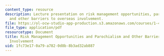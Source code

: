 ```yaml
---
content_type: resource
description: Lecture presentation on risk management opportunities, parochialism,
  and other barriers to overseas involvement.
file: https://ol-ocw-studio-app-production.s3.amazonaws.com/courses/1-463j-the-impact-of-globalization-on-the-built-environment-fall-2009/1fc73e170a79a7820d8b8b3ad32ab887_MIT1_463JF09_lec09.pdf
file_type: application/pdf
resourcetype: Document
title: Risk Management Opportunities and Parochialism and Other Barriers to Overseas
  Involvement
uid: 1fc73e17-0a79-a782-0d8b-8b3ad32ab887
---
```

